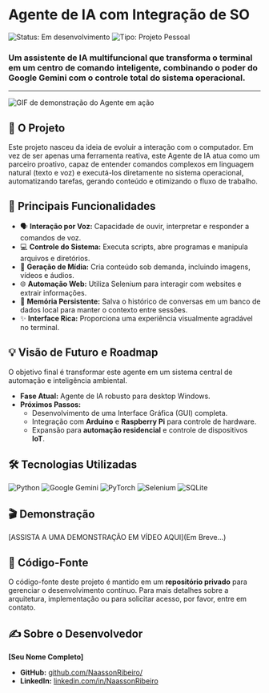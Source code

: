 # Agente de IA com Integração de SO

![Status: Em desenvolvimento](https://img.shields.io/badge/Status-Em%20Desenvolvimento-blue)
![Tipo: Projeto Pessoal](https://img.shields.io/badge/Tipo-Projeto%20Pessoal-green)

### Um assistente de IA multifuncional que transforma o terminal em um centro de comando inteligente, combinando o poder do Google Gemini com o controle total do sistema operacional.

---

![GIF de demonstração do Agente em ação](link-para-seu-gif-ou-imagem.gif)

## 🎯 O Projeto

Este projeto nasceu da ideia de evoluir a interação com o computador. Em vez de ser apenas uma ferramenta reativa, este Agente de IA atua como um parceiro proativo, capaz de entender comandos complexos em linguagem natural (texto e voz) e executá-los diretamente no sistema operacional, automatizando tarefas, gerando conteúdo e otimizando o fluxo de trabalho.

## 🚀 Principais Funcionalidades

* 🗣️ **Interação por Voz:** Capacidade de ouvir, interpretar e responder a comandos de voz.
* 💻 **Controle do Sistema:** Executa scripts, abre programas e manipula arquivos e diretórios.
* 🎨 **Geração de Mídia:** Cria conteúdo sob demanda, incluindo imagens, vídeos e áudios.
* 🌐 **Automação Web:** Utiliza Selenium para interagir com websites e extrair informações.
* 🧠 **Memória Persistente:** Salva o histórico de conversas em um banco de dados local para manter o contexto entre sessões.
* ✨ **Interface Rica:** Proporciona uma experiência visualmente agradável no terminal.

## 💡 Visão de Futuro e Roadmap

O objetivo final é transformar este agente em um sistema central de automação e inteligência ambiental.

* **Fase Atual:** Agente de IA robusto para desktop Windows.
* **Próximos Passos:**
    * Desenvolvimento de uma Interface Gráfica (GUI) completa.
    * Integração com **Arduino** e **Raspberry Pi** para controle de hardware.
    * Expansão para **automação residencial** e controle de dispositivos **IoT**.

## 🛠️ Tecnologias Utilizadas

![Python](https://img.shields.io/badge/Python-3776AB?logo=python&logoColor=white)
![Google Gemini](https://img.shields.io/badge/Google%20Gemini-4285F4?logo=google&logoColor=white)
![PyTorch](https://img.shields.io/badge/PyTorch-EE4C2C?logo=pytorch&logoColor=white)
![Selenium](https://img.shields.io/badge/Selenium-43B02A?logo=selenium&logoColor=white)
![SQLite](https://img.shields.io/badge/SQLite-003B57?logo=sqlite&logoColor=white)

## 🎬 Demonstração

[ASSISTA A UMA DEMONSTRAÇÃO EM VÍDEO AQUI](Em Breve...)

## 📄 Código-Fonte

O código-fonte deste projeto é mantido em um **repositório privado** para gerenciar o desenvolvimento contínuo. Para mais detalhes sobre a arquitetura, implementação ou para solicitar acesso, por favor, entre em contato.

## ✍️ Sobre o Desenvolvedor

**[Seu Nome Completo]**

* **GitHub:** [github.com/NaassonRibeiro/](https://github.com/NaassonRibeiro/)
* **LinkedIn:** [linkedin.com/in/NaassonRibeiro](https://www.linkedin.com/in/NaassonRibeiro/)
